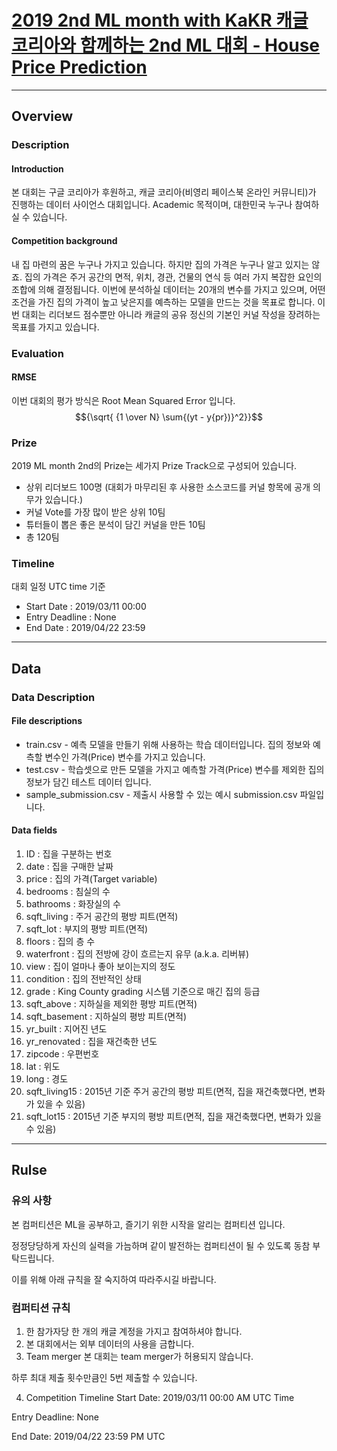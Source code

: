 # [2019 2nd ML month with KaKR 캐글 코리아와 함께하는 2nd ML 대회 - House Price Prediction](https://www.kaggle.com/c/2019-2nd-ml-month-with-kakr/overview)

---
## Overview
### Description
#### Introduction
본 대회는 구글 코리아가 후원하고, 캐글 코리아(비영리 페이스북 온라인 커뮤니티)가 진행하는 데이터 사이언스 대회입니다. Academic 목적이며, 대한민국 누구나 참여하실 수 있습니다.

#### Competition background
내 집 마련의 꿈은 누구나 가지고 있습니다. 하지만 집의 가격은 누구나 알고 있지는 않죠. 집의 가격은 주거 공간의 면적, 위치, 경관, 건물의 연식 등 여러 가지 복잡한 요인의 조합에 의해 결정됩니다. 이번에 분석하실 데이터는 20개의 변수를 가지고 있으며, 어떤 조건을 가진 집의 가격이 높고 낮은지를 예측하는 모델을 만드는 것을 목표로 합니다. 이번 대회는 리더보드 점수뿐만 아니라 캐글의 공유 정신의 기본인 커널 작성을 장려하는 목표를 가지고 있습니다.

### Evaluation
#### RMSE
이번 대회의 평가 방식은 Root Mean Squared Error 입니다.
$${\sqrt{ {1 \over N} \sum{(yt - y{pr})}^2}}$$

### Prize
2019 ML month 2nd의 Prize는 세가지 Prize Track으로 구성되어 있습니다.

- 상위 리더보드 100명 (대회가 마무리된 후 사용한 소스코드를 커널 항목에 공개 의무가 있습니다.)
- 커널 Vote를 가장 많이 받은 상위 10팀
- 튜터들이 뽑은 좋은 분석이 담긴 커널을 만든 10팀
- 총 120팀

### Timeline
대회 일정 UTC time 기준
- Start Date : 2019/03/11 00:00
- Entry Deadline : None
- End Date : 2019/04/22 23:59

---
## Data
### Data Description
#### File descriptions
- train.csv - 예측 모델을 만들기 위해 사용하는 학습 데이터입니다. 집의 정보와 예측할 변수인 가격(Price) 변수를 가지고 있습니다.
- test.csv - 학습셋으로 만든 모델을 가지고 예측할 가격(Price) 변수를 제외한 집의 정보가 담긴 테스트 데이터 입니다.
- sample_submission.csv - 제출시 사용할 수 있는 예시 submission.csv 파일입니다.

#### Data fields
1. ID : 집을 구분하는 번호
2. date : 집을 구매한 날짜
3. price : 집의 가격(Target variable)
4. bedrooms : 침실의 수
5. bathrooms : 화장실의 수
6. sqft_living : 주거 공간의 평방 피트(면적)
7. sqft_lot : 부지의 평방 피트(면적)
8. floors : 집의 층 수
9. waterfront : 집의 전방에 강이 흐르는지 유무 (a.k.a. 리버뷰)
10. view : 집이 얼마나 좋아 보이는지의 정도
11. condition : 집의 전반적인 상태
12. grade : King County grading 시스템 기준으로 매긴 집의 등급
13. sqft_above : 지하실을 제외한 평방 피트(면적)
14. sqft_basement : 지하실의 평방 피트(면적)
15. yr_built : 지어진 년도
16. yr_renovated : 집을 재건축한 년도
17. zipcode : 우편번호
18. lat : 위도
19. long : 경도
20. sqft_living15 : 2015년 기준 주거 공간의 평방 피트(면적, 집을 재건축했다면, 변화가 있을 수 있음)
21. sqft_lot15 : 2015년 기준 부지의 평방 피트(면적, 집을 재건축했다면, 변화가 있을 수 있음)

---
## Rulse
### 유의 사항
본 컴퍼티션은 ML을 공부하고, 즐기기 위한 시작을 알리는 컴퍼티션 입니다.

정정당당하게 자신의 실력을 가늠하며 같이 발전하는 컴퍼티션이 될 수 있도록 동참 부탁드립니다.

이를 위해 아래 규칙을 잘 숙지하여 따라주시길 바랍니다.

### 컴퍼티션 규칙
1. 한 참가자당 한 개의 캐글 계정을 가지고 참여하셔야 합니다.
2. 본 대회에서는 외부 데이터의 사용을 금합니다.
3. Team merger
본 대회는 team merger가 허용되지 않습니다.

하루 최대 제출 횟수만큼인 5번 제출할 수 있습니다.

4. Competition Timeline
Start Date: 2019/03/11 00:00 AM UTC Time

Entry Deadline: None

End Date: 2019/04/22 23:59 PM UTC